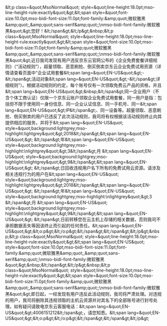 &amp;lt;p class=&amp;quot;MsoNormal&amp;quot; style=&amp;quot;line-height:18.0pt;mso-line-height-rule:exactly&amp;quot;&amp;gt;&amp;lt;span style=&amp;quot;font-size:10.0pt;mso-bidi-font-size:11.0pt;font-family:&amp;amp;quot;微软雅黑&amp;amp;quot;,&amp;amp;quot;sans-serif&amp;amp;quot;;\nmso-bidi-font-family:微软雅黑&amp;quot;&amp;gt;您好！&amp;lt;/span&amp;gt;&amp;lt;/p&amp;gt;&amp;nbsp;&amp;lt;p class=&amp;quot;MsoNormal&amp;quot; style=&amp;quot;line-height:18.0pt;mso-line-height-rule:exactly&amp;quot;&amp;gt;&amp;lt;span style=&amp;quot;font-size:10.0pt;mso-bidi-font-size:11.0pt;font-family:&amp;amp;quot;微软雅黑&amp;amp;quot;,&amp;amp;quot;sans-serif&amp;amp;quot;;\nmso-bidi-font-family:微软雅黑&amp;quot;&amp;gt;近日我司发现有用户违反京东云官网公布的《企业免费套餐详细规则》（“活动规则”），超量领取、恶意刷抢、倒买倒卖京东云企业免费试用资源（详情请查看页面中“企业试用套餐&amp;lt;span lang=&amp;quot;EN-US&amp;quot;&amp;gt;-&amp;lt;/span&amp;gt;活动对象&amp;lt;span lang=&amp;quot;EN-US&amp;quot;&amp;gt;-&amp;lt;/span&amp;gt;详细规则”）。根据活动规则的约定，每个账号仅有一次领取免费云产品的资格，并且&amp;lt;span lang=&amp;quot;EN-US&amp;quot;&amp;gt;&amp;nbsp;&amp;lt;/span&amp;gt;同一企业用户（不含个体工商认证）仅限一个京东云账户领取企业免费试用套餐，同一用户是指：包括但不限于使用同一身份信息、同一企业认证信息、同一手机号、同一&amp;lt;span lang=&amp;quot;EN-US&amp;quot;&amp;gt;IP&amp;lt;/span&amp;gt;、同一设备等。超量领取、恶意刷抢、倒买倒卖的用户已违反了此次活动规则，我司将有权根据该活动规则终止向其提供相应的服务，并将于&amp;lt;span lang=&amp;quot;EN-US&amp;quot; style=&amp;quot;background:lightgrey;mso-highlight:lightgrey&amp;quot;&amp;gt;2018&amp;lt;/span&amp;gt;&amp;lt;span lang=&amp;quot;EN-US&amp;quot;&amp;gt; &amp;lt;/span&amp;gt;年&amp;lt;span lang=&amp;quot;EN-US&amp;quot; style=&amp;quot;background:lightgrey;mso-highlight:\nlightgrey&amp;quot;&amp;gt;3&amp;lt;/span&amp;gt;月 &amp;lt;span lang=&amp;quot;EN-US&amp;quot; style=&amp;quot;background:lightgrey;mso-highlight:\nlightgrey&amp;quot;&amp;gt;9&amp;lt;/span&amp;gt;&amp;lt;span lang=&amp;quot;EN-US&amp;quot;&amp;gt; &amp;lt;/span&amp;gt;日回收违规用户名下所有的免费试用云资源。请涉及相关违规行为的用户在&amp;lt;span lang=&amp;quot;EN-US&amp;quot; style=&amp;quot;background:lightgrey;mso-highlight:lightgrey&amp;quot;&amp;gt;2018&amp;lt;/span&amp;gt;&amp;lt;span lang=&amp;quot;EN-US&amp;quot;&amp;gt; &amp;lt;/span&amp;gt;年&amp;lt;span lang=&amp;quot;EN-US&amp;quot; style=&amp;quot;background:lightgrey;mso-highlight:\nlightgrey&amp;quot;&amp;gt;3 &amp;lt;/span&amp;gt;月 &amp;lt;span lang=&amp;quot;EN-US&amp;quot; style=&amp;quot;background:lightgrey;mso-highlight:\nlightgrey&amp;quot;&amp;gt;9&amp;lt;/span&amp;gt;&amp;lt;span lang=&amp;quot;EN-US&amp;quot;&amp;gt; &amp;lt;/span&amp;gt;日前转移您在云主机上存储的相关数据，否则我司不承担数据丢失等因该终止而引起的任何责任。&amp;lt;span lang=&amp;quot;EN-US&amp;quot;&amp;gt;&amp;lt;o:p&amp;gt;&amp;lt;/o:p&amp;gt;&amp;lt;/span&amp;gt;&amp;lt;/span&amp;gt;&amp;lt;/p&amp;gt;&amp;nbsp;&amp;lt;p class=&amp;quot;MsoNormal&amp;quot; style=&amp;quot;line-height:18.0pt;mso-line-height-rule:exactly&amp;quot;&amp;gt;&amp;lt;span lang=&amp;quot;EN-US&amp;quot; style=&amp;quot;font-size:10.0pt;mso-bidi-font-size:11.0pt;font-family:&amp;amp;quot;微软雅黑&amp;amp;quot;,&amp;amp;quot;sans-serif&amp;amp;quot;;\nmso-bidi-font-family:微软雅黑&amp;quot;&amp;gt;&amp;nbsp;&amp;lt;/span&amp;gt;&amp;lt;/p&amp;gt;&amp;nbsp;&amp;lt;p class=&amp;quot;MsoNormal&amp;quot; style=&amp;quot;line-height:18.0pt;mso-line-height-rule:exactly&amp;quot;&amp;gt;&amp;lt;span style=&amp;quot;font-size:10.0pt;mso-bidi-font-size:11.0pt;font-family:&amp;amp;quot;微软雅黑&amp;amp;quot;,&amp;amp;quot;sans-serif&amp;amp;quot;;\nmso-bidi-font-family:微软雅黑&amp;quot;&amp;gt;即日起，一经发现有用户违反此活动规则，我司将严肃处理。对违规的用户，我司将删除其违规领取的主机云资源并对其名下的全部账号进行封号处理。如有疑问请致电京东云客服电话：&amp;lt;span lang=&amp;quot;EN-US&amp;quot;&amp;gt;4006151212&amp;lt;/span&amp;gt;，请您知悉。&amp;lt;span lang=&amp;quot;EN-US&amp;quot;&amp;gt;&amp;lt;o:p&amp;gt;&amp;lt;/o:p&amp;gt;&amp;lt;/span&amp;gt;&amp;lt;/span&amp;gt;&amp;lt;/p&amp;gt;